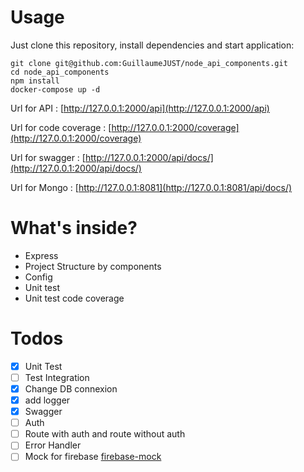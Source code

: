 # Usage

Just clone this repository, install dependencies and start application:

    git clone git@github.com:GuillaumeJUST/node_api_components.git
    cd node_api_components
    npm install
    docker-compose up -d

Url for API : [http://127.0.0.1:2000/api](http://127.0.0.1:2000/api)

Url for code coverage : [http://127.0.0.1:2000/coverage](http://127.0.0.1:2000/coverage)

Url for swagger : [http://127.0.0.1:2000/api/docs/](http://127.0.0.1:2000/api/docs/)

Url for  Mongo : [http://127.0.0.1:8081](http://127.0.0.1:8081/api/docs/)

# What's inside?

 - Express
 - Project Structure by components
 - Config
 - Unit test 
 - Unit test code coverage

# Todos

- [x] Unit Test
- [ ] Test Integration
- [x] Change DB connexion
- [x] add logger
- [x] Swagger
- [ ] Auth
- [ ] Route with auth and route without auth
- [ ] Error Handler
- [ ] Mock for firebase [firebase-mock](https://www.npmjs.com/package/firebase-mock)
